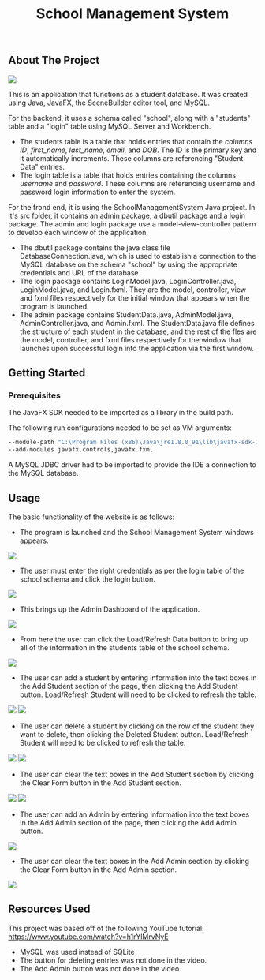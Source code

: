  <h1 align="center">School Management System</h1>

 <br>

## About The Project

<img src = "screenshots/loaded_page.PNG">

This is an application that functions as a student database. It was created using Java, JavaFX, the SceneBuilder editor tool, and MySQL.

For the backend, it uses a schema called "school", along with a "students" table and a "login" table using MySQL Server and Workbench.
* The students table is a table that holds entries that contain the <i>columns ID</i>, <i>first_name</i>, <i>last_name</i>, <i>email</i>, and <i>DOB</i>. The ID is the primary key and it automatically increments. These columns are referencing "Student Data" entries.
* The login table is a table that holds entries containing the columns <i>username</i> and <i>password</i>. These columns are referencing username and password login information to enter the system.

For the frond end, it is using the SchoolManagementSystem Java project. In it's src folder, it contains an admin package, a dbutil package and a login package. The admin and login package use a model-view-controller pattern to develop each window of the application.
* The dbutil package contains the java class file DatabaseConnection.java, which is used to establish a connection to the MySQL database on the schema "school" by using the appropriate credentials and URL of the database.
* The login package contains LoginModel.java, LoginController.java, LoginModel.java, and Login.fxml. They are the model, controller, view and fxml files respectively for the initial window that appears when the program is launched.
* The admin package contains StudentData.java, AdminModel.java, AdminController.java, and Admin.fxml. The StudentData.java file defines the structure of each student in the database, and the rest of the fles are the model, controller, and fxml files respectively for the window that launches upon successful login into the application via the first window.

## Getting Started

### Prerequisites
The JavaFX SDK needed to be imported as a library in the build path.

The following run configurations needed to be set as VM arguments:
```sh
--module-path "C:\Program Files (x86)\Java\jre1.8.0_91\lib\javafx-sdk-15.0.1\lib" 
--add-modules javafx.controls,javafx.fxml
```

A MySQL JDBC driver had to be imported to provide the IDE a connection to the MySQL database.

## Usage
The basic functionality of the website is as follows:

* The program is launched and the School Management System windows appears.

<img src = "screenshots/login_page.PNG">

* The user must enter the right credentials as per the login table of the school schema and click the login button.

<img src = "screenshots/wrong_login.PNG">

* This brings up the Admin Dashboard of the application.

<img src = "screenshots/admin_page.PNG">

* From here the user can click the Load/Refresh Data button to bring up all of the information in the students table of the school schema.

<img src = "screenshots/loaded_page.PNG">

* The user can add a student by entering information into the text boxes in the Add Student section of the page, then clicking the Add Student button. Load/Refresh Student will need to be clicked to refresh the table.

<img src = "screenshots/add_student1.PNG">
<img src = "screenshots/add_student2.PNG">

* The user can delete a student by clicking on the row of the student they want to delete, then clicking the Deleted Student button. Load/Refresh Student will need to be clicked to refresh the table.

<img src = "screenshots/delete_student1.PNG">
<img src = "screenshots/delete_student2.PNG">

* The user can clear the text boxes in the Add Student section by clicking the Clear Form button in the Add Student section.

<img src = "screenshots/clear_student_form1.PNG">
<img src = "screenshots/clear_student_form2.PNG">

* The user can add an Admin by entering information into the text boxes in the Add Admin section of the page, then clicking the Add Admin button.

<img src = "screenshots/add_admin.PNG">

* The user can clear the text boxes in the Add Admin section by clicking the Clear Form button in the Add Admin section.

<img src = "screenshots/clear_admin_form.PNG">

## Resources Used

This project was based off of the following YouTube tutorial: https://www.youtube.com/watch?v=h1rYlMrvNyE
* MySQL was used instead of SQLite
* The button for deleting entries was not done in the video.
* The Add Admin button was not done in the video.